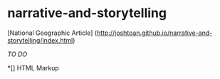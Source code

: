 # narrative-and-storytelling
[National Geographic Article] (http://joshtoan.github.io/narrative-and-storytelling/index.html)

*TO DO*

*[] HTML Markup
